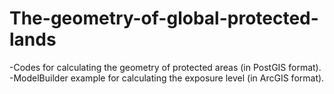 # The-geometry-of-global-protected-lands

-Codes for calculating the geometry of protected areas (in PostGIS format).
-ModelBuilder example for calculating the exposure level (in ArcGIS format). 
